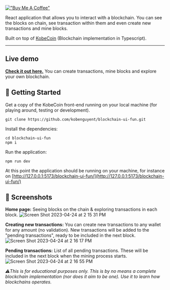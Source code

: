 [!["Buy Me A Coffee"](https://www.buymeacoffee.com/assets/img/custom_images/orange_img.png)](https://www.buymeacoffee.com/peternguyew)

React application that allows you to interact with a blockchain. You can see the blocks on chain, see transaction within them and even create new transactions and mine blocks.

Built on top of [KobeCoin](https://github.com/kobenguyent/blockchain-fun) (Blockchain implementation in Typescript).

---

## Live demo
**[Check it out here.](https://kobenguyent.github.io/blockchain-ui-fun/)** You can create transactions, mine blocks and explore your own blockchain.

## 🏁 Getting Started <a name = "getting_started"></a>
Get a copy of the KobeCoin front-end running on your local machine (for playing around, testing or development).

```
git clone https://github.com/kobenguyent/blockchain-ui-fun.git
```

Install the dependencies:
```
cd blockchain-ui-fun
npm i
```

Run the application:
```
npm run dev
```

At this point the application should be running on your machine, for instance on [http://127.0.0.1:5173/blockchain-ui-fun/](http://127.0.0.1:5173/blockchain-ui-fun/)


## 📸 Screenshots

**Home page:** Seeing blocks on the chain & exploring transactions in each block.
![Screen Shot 2023-04-24 at 2 15 31 PM](https://user-images.githubusercontent.com/7845001/233993364-a73da42f-b5a7-40d1-b0da-112e1ca03454.png)


**Creating new transactions:** You can create new transactions to any wallet for any amount (no validation). New transactions will be added to the "pending transactions", ready to be included in the next block.
![Screen Shot 2023-04-24 at 2 16 17 PM](https://user-images.githubusercontent.com/7845001/233993507-554f925f-fd06-4c7b-907c-6ab124bbfb31.png)


**Pending transactions:** List of all pending transactions. These will be included in the next block when the mining process starts.
![Screen Shot 2023-04-24 at 2 16 55 PM](https://user-images.githubusercontent.com/7845001/233993644-76452440-ddd0-4d8b-aed8-2bb32d382f2f.png)


*⚠️This is for educational purposes only. This is by no means a complete blockchain implementation (nor does it aim to be one). Use it to learn how blockchains operates.*
